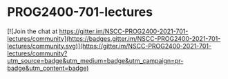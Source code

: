 # PROG2400-701-lectures

[![Join the chat at https://gitter.im/NSCC-PROG2400-2021-701-lectures/community](https://badges.gitter.im/NSCC-PROG2400-2021-701-lectures/community.svg)](https://gitter.im/NSCC-PROG2400-2021-701-lectures/community?utm_source=badge&utm_medium=badge&utm_campaign=pr-badge&utm_content=badge)